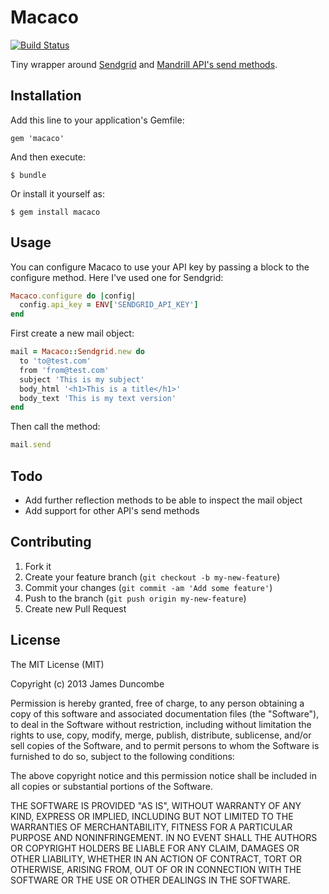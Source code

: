 # Macaco
[![Build Status](https://travis-ci.org/jamesduncombe/macaco.svg?branch=master)](https://travis-ci.org/jamesduncombe/macaco)

Tiny wrapper around [Sendgrid](https://sendgrid.com/docs/API_Reference/Web_API/mail.html#-send) and [Mandrill API's send methods](https://mandrillapp.com/api/docs/messages.JSON.html#method=send).

## Installation

Add this line to your application's Gemfile:

    gem 'macaco'

And then execute:

    $ bundle

Or install it yourself as:

    $ gem install macaco

## Usage

You can configure Macaco to use your API key by passing a block to the
configure method. Here I've used one for Sendgrid:

```ruby
Macaco.configure do |config|
  config.api_key = ENV['SENDGRID_API_KEY']
end
```

First create a new mail object:

```ruby
mail = Macaco::Sendgrid.new do
  to 'to@test.com'
  from 'from@test.com'
  subject 'This is my subject'
  body_html '<h1>This is a title</h1>'
  body_text 'This is my text version'
end
```

Then call the method:

```ruby
mail.send
```

## Todo

- Add further reflection methods to be able to inspect the mail object
- Add support for other API's send methods

## Contributing

1. Fork it
2. Create your feature branch (`git checkout -b my-new-feature`)
3. Commit your changes (`git commit -am 'Add some feature'`)
4. Push to the branch (`git push origin my-new-feature`)
5. Create new Pull Request

## License

The MIT License (MIT)

Copyright (c) 2013 James Duncombe

Permission is hereby granted, free of charge, to any person obtaining a copy
of this software and associated documentation files (the "Software"), to deal
in the Software without restriction, including without limitation the rights
to use, copy, modify, merge, publish, distribute, sublicense, and/or sell
copies of the Software, and to permit persons to whom the Software is
furnished to do so, subject to the following conditions:

The above copyright notice and this permission notice shall be included in all
copies or substantial portions of the Software.

THE SOFTWARE IS PROVIDED "AS IS", WITHOUT WARRANTY OF ANY KIND, EXPRESS OR
IMPLIED, INCLUDING BUT NOT LIMITED TO THE WARRANTIES OF MERCHANTABILITY,
FITNESS FOR A PARTICULAR PURPOSE AND NONINFRINGEMENT. IN NO EVENT SHALL THE
AUTHORS OR COPYRIGHT HOLDERS BE LIABLE FOR ANY CLAIM, DAMAGES OR OTHER
LIABILITY, WHETHER IN AN ACTION OF CONTRACT, TORT OR OTHERWISE, ARISING FROM,
OUT OF OR IN CONNECTION WITH THE SOFTWARE OR THE USE OR OTHER DEALINGS IN THE
SOFTWARE.